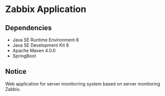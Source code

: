 Zabbix Application
===============================================

## Dependencies

* Java SE Runtime Environment 8
* Java SE Development Kit 8
* Apache Maven 4.0.0
* SpringBoot

## Notice
Web application for server monitorring system based on server monitoring Zabbix.
